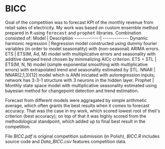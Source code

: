 # BICC
Goal of the competition was to forecast KPI of the monthly revenue from retail sales of electricity. My work was based on custom ensemble method prepared in <tt>R</tt> using <tt>forecast</tt> and <tt>prophet</tt> libraries. Combination consisted of:
Model | Description
-------------| -------------
Dynamic harmonic regression | Regression model constructed using dummy fourier variables (in order to model seasonality) with (non-seasonal) ARIMA errors.
ETS | ETS(M, Ad, M) model with multiplicative errors and seasonality with additive damped trend chosen by minimalizing AICc criterion.
ETS + STL | ETS(M, N, N) model (simple exponential smoothing with multiplicative errors) with extrapolated trend and seasonality estimated by STL.
NNAR | NNAR(2,1,3)[12] model which is ANN iniciated with autoregression inputs; network has 3-3-1 structure with 3 neurons in the hidden layer.
Prophet | Monthly state space model with multiplicative seasonality estimated using bayesian method for changepoint detection and trend estimation.

Forecast from different models were aggragated by simple arithmetic average, which often grants the best results when it comes to forecast accuracy. That was the case in my work, which scored lowest root of theil's criterion (best accuracy); on top of that it was highly scored from the methodological standpoint, which added up to final best result in the competition.

File *BICC.pdf* is original competition submission (in Polish), *BICC.R* includes source code and *Data_BICC.csv* features competition data.
